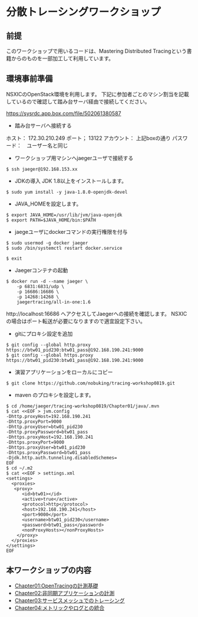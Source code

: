 # 分散トレーシングワークショップ 

## 前提
このワークショップで用いるコードは、Mastering Distributed Tracingという書籍からのものを一部加工して利用しています。

## 環境事前準備
NSXICのOpenStack環境を利用します。
下記に参加者ごとのマシン割当を記載しているので確認して踏み台サーバ経由で接続してください。

<https://sysrdc.app.box.com/file/502061380587>

* 踏み台サーバへ接続する

ホスト： 172.30.210.249
ポート； 13122
アカウント： 上記boxの通り
パスワード：　ユーザー名と同じ

* ワークショップ用マシンへjaegerユーザで接続する

```shell
$ ssh jaeger@192.168.153.xx
```

* JDKの導入
JDK 1.8以上をインストールします。

```
$ sudo yum install -y java-1.8.0-openjdk-devel
```

* JAVA_HOMEを設定します。

```
$ export JAVA_HOME=/usr/lib/jvm/java-openjdk
$ export PATH=$JAVA_HOME/bin:$PATH
```

* jaegeユーザにdockerコマンドの実行権限を付与

```shell
$ sudo usermod -g docker jaeger
$ sudo /bin/systemctl restart docker.service

$ exit
```

* Jaegerコンテナの起動

```shell
$ docker run -d --name jaeger \
    -p 6831:6831/udp \
    -p 16686:16686 \
    -p 14268:14268 \
    jaegertracing/all-in-one:1.6
```

http://localhost:16686
へアクセスしてJaegerへの接続を確認します。
NSXICの場合はポート転送が必要になりますので適宜設定下さい。

* gitにプロキシ設定を追加

```shell
$ git config --global http.proxy https://btw01_pid230:btw01_pass@192.168.190.241:9000
$ git config --global https.proxy https://btw01_pid230:btw01_pass@192.168.190.241:9000
```

* 演習アプリケーションをローカルにコピー

```shell
$ git clone https://github.com/nobuking/tracing-workshop0819.git
```

* maven のプロキシを設定します。

```shell
$ cd /home/jaeger/tracing-workshop0819/Chapter01/java/.mvn
$ cat <<EOF > jvm.config
-Dhttp.proxyHost=192.168.190.241
-Dhttp.proxyPort=9000
-Dhttp.proxyUser=btw01_pid230
-Dhttp.proxyPassword=btw01_pass
-Dhttps.proxyHost=192.168.190.241
-Dhttps.proxyPort=9000
-Dhttps.proxyUser=btw01_pid230
-Dhttps.proxyPassword=btw01_pass
-Djdk.http.auth.tunneling.disabledSchemes=
EOF
$ cd ~/.m2
$ cat <<EOF > settings.xml
<settings>
  <proxies>
   <proxy>
      <id>btw01></id>
      <active>true</active>
      <protocol>http</protocol>
      <host>192.168.190.241</host>
      <port>9000</port>
      <username>btw01_pid230</username>
      <password>btw01_pass</password>
      <nonProxyHosts></nonProxyHosts>
    </proxy>
  </proxies>
</settings>
EOF
```


## 本ワークショップの内容

* [Chapter01:OpenTracingの計測基礎](./Chapter01)
* [Chapter02:非同期アプリケーションの計測](./Chapter02)
* [Chapter03:サービスメッシュでのトレーシング](./Chapter03)
* [Chapter04:メトリックやログとの統合](./Chapter04)

